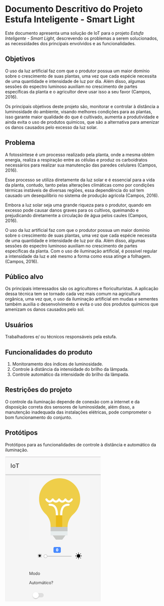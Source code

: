 # Documento Descritivo do Projeto Estufa Inteligente - Smart Light

Este documento apresenta uma solução de IoT para o projeto *Estufa Inteligente - Smart Light*, descrevendo os problemas a serem solucionados, as necessidades dos principais envolvidos e as funcionalidades. 

## Objetivos

O uso da luz artificial faz com que o produtor possua um maior domínio sobre o crescimento de suas plantas, uma vez que cada espécie necessita de uma quantidade e intensidade de luz por dia. Além disso, algumas sessões do espectro luminoso auxiliam no crescimento de partes específicas da planta e o agricultor deve usar isso a seu favor (Campos, 2016).

Os principais objetivos deste projeto são, monitorar e controlar à distância a luminosidade do ambiente, visando melhores condições para as plantas, isso garante maior qualidade do que é cultivado, aumenta a produtividade e ainda evita o uso de produtos químicos, que são a alternativa para amenizar os danos causados pelo excesso da luz solar.
 
## Problema

A fotossíntese é um processo realizado pela planta, onde a mesma obtém energia, realiza a respiração entre as células e produz os carboidratos necessários para realizar sua manutenção das paredes celulares (Campos, 2016).

Esse processo se utiliza diretamente da luz solar e é essencial para a vida da planta, contudo, tanto pelas alterações climáticas como por condições térmicas instáveis de diversas regiões, essa dependência do sol tem causado um desequilíbrio no sistema de produção agrícola (Campos, 2016).

Embora a luz solar seja uma grande riqueza para o produtor, quando em excesso pode causar danos graves para os cultivos, queimando e prejudicando diretamente a circulação de água pelos caules (Campos, 2016).

O uso da luz artificial faz com que o produtor possua um maior domínio sobre o crescimento de suas plantas, uma vez que cada espécie necessita de uma quantidade e intensidade de luz por dia. Além disso, algumas sessões do espectro luminoso auxiliam no crescimento de partes específicas da planta. Com o uso de iluminação artificial, é possível regular a intensidade da luz e até mesmo a forma como essa atinge a folhagem. (Campos, 2016).

## Público alvo

Os principais interessados são os agricultores e floriculturistas. A aplicação dessa técnica tem se tornado cada vez mais comum na agricultura orgânica, uma vez que, o uso da iluminação artificial em mudas e sementes também auxilia o desenvolvimento e evita o uso dos produtos químicos que amenizam os danos causados pelo sol.

## Usuários

Trabalhadores e/ ou técnicos responsáveis pela estufa.

## Funcionalidades do produto

 1. Monitoramento dos índices de luminosidade.
 2. Controle à distância da intensidade do brilho da lâmpada.
 3. Controle automático da intensidade do brilho da lâmpada.

## Restrições do projeto

O controle da iluminação depende de conexão com a internet e da disposição correta dos sensores de luminosidade, além disso, a manutenção inadequada das instalações elétricas, pode comprometer o bom funcionamento do conjunto.

## Protótipos

Protótipos para as funcionalidades de controle à distância e automático da iluminação.

![Imagem Protótipo da tela](https://github.com/KitoVallim/oic_iot_mackenzie-projeto-5K/blob/master/docs/1-especificacacao/img_especificacao/tela_app.PNG)
